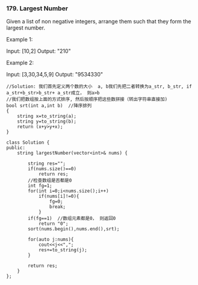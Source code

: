 ### 179. Largest Number
Given a list of non negative integers, arrange them such that they form the largest number.

Example 1:

Input: [10,2]
Output: "210"

Example 2:

Input: [3,30,34,5,9]
Output: "9534330"

```
//Solution: 我们首先定义两个数的大小  a, b我们先把二者转换为a_str, b_str, if a_str+b_str>b_str+ a_str成立， 则a>b
//我们把数组按上面的方式排序, 然后按顺序把这些数拼接（转出字符串直接加)
bool srt(int a,int b)  //降序排列
{
    string x=to_string(a);
    string y=to_string(b);
    return (x+y>y+x);
}

class Solution {
public:
    string largestNumber(vector<int>& nums) {
        
        string res="";
        if(nums.size()==0)
            return res;
        //检查数组是否都是0
        int fg=1;
        for(int i=0;i<nums.size();i++)
            if(nums[i]!=0){ 
                fg=0; 
                break; 
            }
        if(fg==1)  //数组元素都是0， 则返回0
            return "0"; 
        sort(nums.begin(),nums.end(),srt);
        
        for(auto j:nums){
            cout<<j<<",";
            res+=to_string(j);
        }
        
        return res;
    }
};
```
